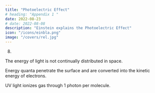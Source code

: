 ```yaml
---
title: "Photoelectric Effect"
# heading: "Appendix 1 "
date: 2022-08-23
# date: 2022-08-08
description: "Einstein explains the Photoelectric Effect"
icon: "/icons/einbla.png"
image: "/covers/rel.jpg"
---
```



8.

The energy of light is not continually distributed in space. 

Energy quanta penetrate the surface and are converted into the kinetic energy of electrons. 


UV light ionizes gas through 1 photon per molecule. 

